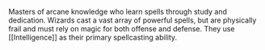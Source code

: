 Masters of arcane knowledge who learn spells through study and dedication. Wizards cast a vast array of powerful spells, but are physically frail and must rely on magic for both offense and defense. They use [[Intelligence]] as their primary spellcasting ability.